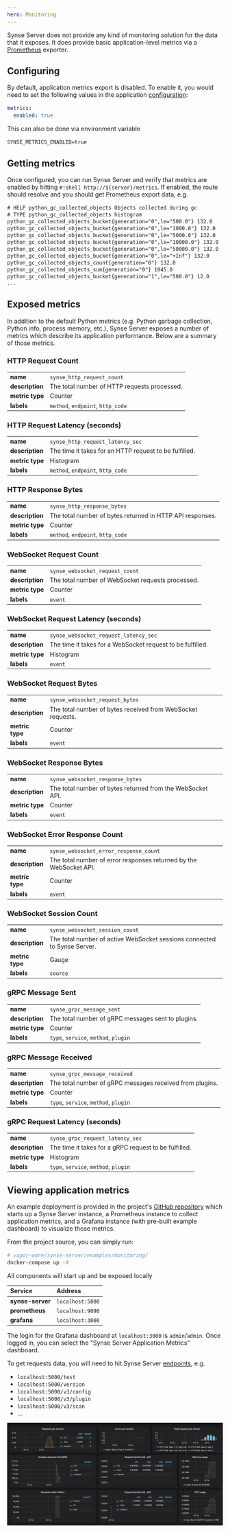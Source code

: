 ```yaml
---
hero: Monitoring 
---
```


Synse Server does not provide any kind of monitoring solution for the
data that it exposes. It does provide basic application-level metrics via a
[Prometheus](https://prometheus.io) exporter.

## Configuring

By default, application metrics export is disabled. To enable it, you would need
to set the following values in the application [configuration](configuration.md#metrics):

```yaml
metrics:
  enabled: true
```

This can also be done via environment variable

```
SYNSE_METRICS_ENABLED=true
```

## Getting metrics

Once configured, you can run Synse Server and verify that metrics are enabled by
hitting `#!shell http://${server}/metrics`. If enabled, the route should resolve and
you should get Prometheus export data, e.g.

```
# HELP python_gc_collected_objects Objects collected during gc
# TYPE python_gc_collected_objects histogram
python_gc_collected_objects_bucket{generation="0",le="500.0"} 132.0
python_gc_collected_objects_bucket{generation="0",le="1000.0"} 132.0
python_gc_collected_objects_bucket{generation="0",le="5000.0"} 132.0
python_gc_collected_objects_bucket{generation="0",le="10000.0"} 132.0
python_gc_collected_objects_bucket{generation="0",le="50000.0"} 132.0
python_gc_collected_objects_bucket{generation="0",le="+Inf"} 132.0
python_gc_collected_objects_count{generation="0"} 132.0
python_gc_collected_objects_sum{generation="0"} 1045.0
python_gc_collected_objects_bucket{generation="1",le="500.0"} 12.0
...
```

## Exposed metrics

In addition to the default Python metrics (e.g. Python garbage collection, Python info, process memory, etc.),
Synse Server exposes a number of metrics which describe its application performance. Below are a summary
of those metrics.

### HTTP Request Count

| | |
| :--- | :--- |
| **name** | `synse_http_request_count` |
| **description** | The total number of HTTP requests processed. |
| **metric type** | Counter |
| **labels** | `method`, `endpoint`, `http_code` |

### HTTP Request Latency (seconds)

| | |
| :--- | :--- |
| **name** | `synse_http_request_latency_sec` |
| **description** | The time it takes for an HTTP request to be fulfilled. |
| **metric type** | Histogram |
| **labels** | `method`, `endpoint`, `http_code` |

### HTTP Response Bytes

| | |
| :--- | :--- |
| **name** | `synse_http_response_bytes` |
| **description** | The total number of bytes returned in HTTP API responses. |
| **metric type** | Counter |
| **labels** | `method`, `endpoint`, `http_code` |

### WebSocket Request Count

| | |
| :--- | :--- |
| **name** | `synse_websocket_request_count` |
| **description** | The total number of WebSocket requests processed. |
| **metric type** | Counter |
| **labels** | `event` |

### WebSocket Request Latency (seconds)

| | |
| :--- | :--- |
| **name** | `synse_websocket_request_latency_sec` |
| **description** | The time it takes for a WebSocket request to be fulfilled. |
| **metric type** | Histogram |
| **labels** | `event` |

### WebSocket Request Bytes

| | |
| :--- | :--- |
| **name** | `synse_websocket_request_bytes` |
| **description** | The total number of bytes received from WebSocket requests. |
| **metric type** | Counter |
| **labels** | `event` |

### WebSocket Response Bytes

| | |
| :--- | :--- |
| **name** | `synse_websocket_response_bytes` |
| **description** | The total number of bytes returned from the WebSocket API. |
| **metric type** | Counter |
| **labels** | `event` |

### WebSocket Error Response Count

| | |
| :--- | :--- |
| **name** | `synse_websocket_error_response_count` |
| **description** | The total number of error responses returned by the WebSocket API. |
| **metric type** | Counter |
| **labels** | `event` |

### WebSocket Session Count

| | |
| :--- | :--- |
| **name** | `synse_websocket_session_count` |
| **description** | The total number of active WebSocket sessions connected to Synse Server. |
| **metric type** | Gauge |
| **labels** | `source` |

### gRPC Message Sent

| | |
| :--- | :--- |
| **name** | `synse_grpc_message_sent` |
| **description** | The total number of gRPC messages sent to plugins. |
| **metric type** | Counter |
| **labels** | `type`, `service`, `method`, `plugin` |

### gRPC Message Received

| | |
| :--- | :--- |
| **name** | `synse_grpc_message_received` |
| **description** | The total number of gRPC messages received from plugins. |
| **metric type** | Counter |
| **labels** | `type`, `service`, `method`, `plugin` |

### gRPC Request Latency (seconds)

| | |
| :--- | :--- |
| **name** | `synse_grpc_request_latency_sec` |
| **description** | The time it takes for a gRPC request to be fulfilled. |
| **metric type** | Histogram |
| **labels** | `type`, `service`, `method`, `plugin` |


## Viewing application metrics

An example deployment is provided in the project's [GitHub repository](https://github.com/vapor-ware/synse-server/tree/master/examples/monitoring)
which starts up a Synse Server instance, a Prometheus instance to collect application metrics,
and a Grafana instance (with pre-built example dashboard) to visualize those metrics.

From the project source, you can simply run:

```bash
# vapor-ware/synse-server/examples/monitoring/
docker-compose up -d
```

All components will start up and be exposed locally

| Service | Address |
| :------ | :------ |
| **synse-server** | `localhost:5000` |
| **prometheus** | `localhost:9090` |
| **grafana** | `localhost:3000` |

The login for the Grafana dashboard at `localhost:3000` is `admin`/`admin`. Once logged in,
you can select the "Synse Server Application Metrics" dashboard. 

To get requests data, you will need to hit Synse Server [endpoints](../api.v3.md), e.g.

- `localhost:5000/test`
- `localhost:5000/version`
- `localhost:5000/v3/config`
- `localhost:5000/v3/plugin`
- `localhost:5000/v3/scan`
- ...


![](../../assets/img/server-monitoring.png)